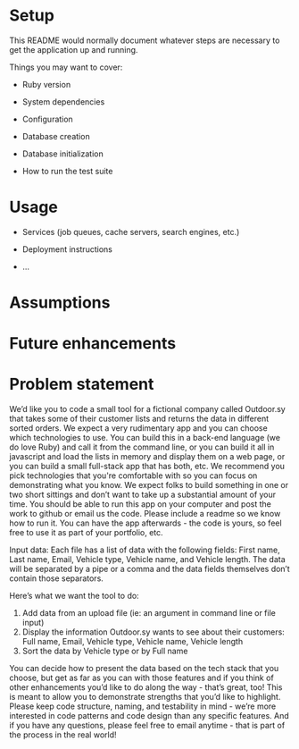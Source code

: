 # Setup
This README would normally document whatever steps are necessary to get the
application up and running.

Things you may want to cover:

* Ruby version

* System dependencies

* Configuration

* Database creation

* Database initialization

* How to run the test suite

# Usage
* Services (job queues, cache servers, search engines, etc.)

* Deployment instructions

* ...

# Assumptions

# Future enhancements


# Problem statement
We’d like you to code a small tool for a fictional company called Outdoor.sy that takes some of their customer lists and returns the data in different sorted orders.
We expect a very rudimentary app and you can choose which technologies to use. You can build this in a back-end language (we do love Ruby) and call it from the command line, or you can build it all in javascript and load the lists in memory and display them on a web page, or you can build a small full-stack app that has both, etc. We recommend you pick technologies that you're comfortable with so you can focus on demonstrating what you know. We expect folks to build something in one or two short sittings and don’t want to take up a substantial amount of your time.
You should be able to run this app on your computer and post the work to github or email us the code. Please include a readme so we know how to run it. You can have the app afterwards - the code is yours, so feel free to use it as part of your portfolio, etc.

Input data:
Each file has a list of data with the following fields: First name, Last name, Email, Vehicle type, Vehicle name, and Vehicle length. The data will be separated by a pipe or a comma and the data fields themselves don’t contain those separators.

Here’s what we want the tool to do:
1. Add data from an upload file (ie: an argument in command line or file input)
2. Display the information Outdoor.sy wants to see about their customers: Full name, Email, Vehicle type, Vehicle name, Vehicle length
3. Sort the data by Vehicle type or by Full name

You can decide how to present the data based on the tech stack that you choose, but get as far as you can with those features and if you think of other enhancements you’d like to do along the way - that’s great, too! This is meant to allow you to demonstrate strengths that you’d like to highlight. Please keep code structure, naming, and testability in mind - we’re more interested in code patterns and code design than any specific features. And if you have any questions, please feel free to email anytime - that is part of the process in the real world!

